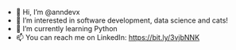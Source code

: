 - 👋 Hi, I’m @anndevx
- 👀 I’m interested in software development, data science and cats!
- 🌱 I’m currently learning Python
- 📫 You can reach me on LinkedIn: https://bit.ly/3vjbNNK


<!---
anndevx/anndevx is a ✨ special ✨ repository because its `README.md` (this file) appears on your GitHub profile.
You can click the Preview link to take a look at your changes.
--->
